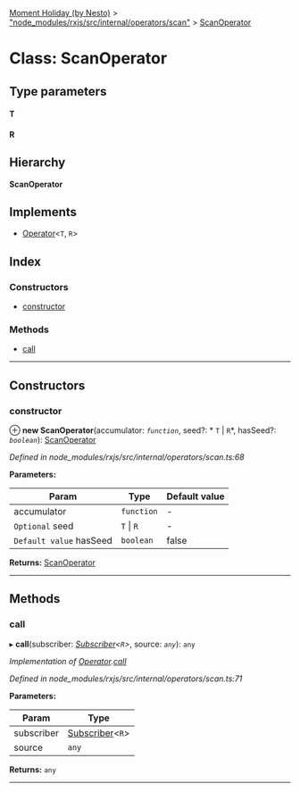 [Moment Holiday (by Nesto)](../README.md) > ["node_modules/rxjs/src/internal/operators/scan"](../modules/_node_modules_rxjs_src_internal_operators_scan_.md) > [ScanOperator](../classes/_node_modules_rxjs_src_internal_operators_scan_.scanoperator.md)

# Class: ScanOperator

## Type parameters
#### T 
#### R 
## Hierarchy

**ScanOperator**

## Implements

* [Operator](../interfaces/_node_modules_rxjs_src_internal_operator_.operator.md)<`T`, `R`>

## Index

### Constructors

* [constructor](_node_modules_rxjs_src_internal_operators_scan_.scanoperator.md#constructor)

### Methods

* [call](_node_modules_rxjs_src_internal_operators_scan_.scanoperator.md#call)

---

## Constructors

<a id="constructor"></a>

###  constructor

⊕ **new ScanOperator**(accumulator: *`function`*, seed?: * `T` &#124; `R`*, hasSeed?: *`boolean`*): [ScanOperator](_node_modules_rxjs_src_internal_operators_scan_.scanoperator.md)

*Defined in node_modules/rxjs/src/internal/operators/scan.ts:68*

**Parameters:**

| Param | Type | Default value |
| ------ | ------ | ------ |
| accumulator | `function` | - |
| `Optional` seed |  `T` &#124; `R`| - |
| `Default value` hasSeed | `boolean` | false |

**Returns:** [ScanOperator](_node_modules_rxjs_src_internal_operators_scan_.scanoperator.md)

___

## Methods

<a id="call"></a>

###  call

▸ **call**(subscriber: *[Subscriber](_node_modules_rxjs_src_internal_subscriber_.subscriber.md)<`R`>*, source: *`any`*): `any`

*Implementation of [Operator](../interfaces/_node_modules_rxjs_src_internal_operator_.operator.md).[call](../interfaces/_node_modules_rxjs_src_internal_operator_.operator.md#call)*

*Defined in node_modules/rxjs/src/internal/operators/scan.ts:71*

**Parameters:**

| Param | Type |
| ------ | ------ |
| subscriber | [Subscriber](_node_modules_rxjs_src_internal_subscriber_.subscriber.md)<`R`> |
| source | `any` |

**Returns:** `any`

___


